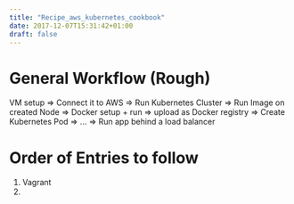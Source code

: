 ```yaml
---
title: "Recipe_aws_kubernetes_cookbook"
date: 2017-12-07T15:31:42+01:00
draft: false 
---
```



# General Workflow (Rough)

VM setup => Connect it to AWS => Run Kubernetes Cluster => Run Image on created Node => Docker setup + run => upload as Docker registry => Create Kubernetes Pod => ... => Run app behind a load balancer

# Order of Entries to follow

1) Vagrant
2) 



